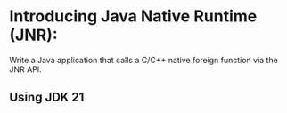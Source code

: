 # Introducing Java Native Runtime (JNR):

Write a Java application that calls a C/C++ native foreign function via the JNR API.

## Using JDK 21